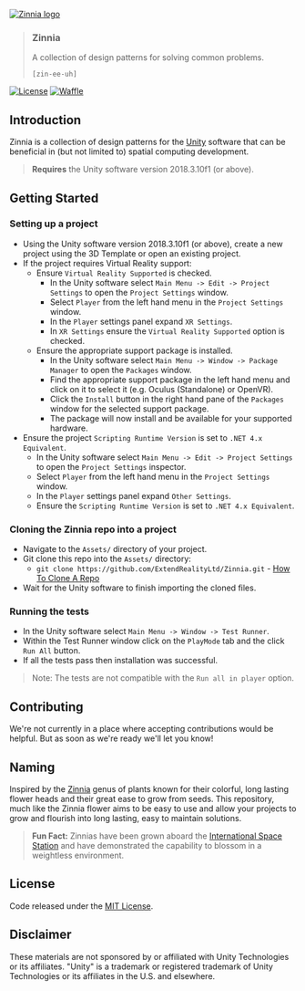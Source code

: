 [![Zinnia logo][Zinnia-Image]](#)

> ### Zinnia
> A collection of design patterns for solving common problems.
>
> `[zin-ee-uh]`

[![License][License-Badge]][MIT License]
[![Waffle][Waffle-Badge]][Waffle]

## Introduction

Zinnia is a collection of design patterns for the [Unity] software that can be beneficial in (but not limited to) spatial computing development.

  > **Requires** the Unity software version 2018.3.10f1 (or above).

## Getting Started

### Setting up a project

* Using the Unity software version 2018.3.10f1 (or above), create a new project using the 3D Template or open an existing project.
* If the project requires Virtual Reality support:
  * Ensure `Virtual Reality Supported` is checked.
    * In the Unity software select `Main Menu -> Edit -> Project Settings` to open the `Project Settings` window.
    * Select `Player` from the left hand menu in the `Project Settings` window.
    * In the `Player` settings panel expand `XR Settings`.
    * In `XR Settings` ensure the `Virtual Reality Supported` option is checked.
  * Ensure the appropriate support package is installed.
    * In the Unity software select `Main Menu -> Window -> Package Manager` to open the `Packages` window.
    * Find the appropriate support package in the left hand menu and click on it to select it (e.g. Oculus (Standalone) or OpenVR).
    * Click the `Install` button in the right hand pane of the `Packages` window for the selected support package.
    * The package will now install and be available for your supported hardware.
* Ensure the project `Scripting Runtime Version` is set to `.NET 4.x Equivalent`.
  * In the Unity software select `Main Menu -> Edit -> Project Settings` to open the `Project Settings` inspector.
  * Select `Player` from the left hand menu in the `Project Settings` window.
  * In the `Player` settings panel expand `Other Settings`.
  * Ensure the `Scripting Runtime Version` is set to `.NET 4.x Equivalent`.

### Cloning the Zinnia repo into a project

* Navigate to the `Assets/` directory of your project.
* Git clone this repo into the `Assets/` directory:
  * `git clone https://github.com/ExtendRealityLtd/Zinnia.git` - [How To Clone A Repo]
* Wait for the Unity software to finish importing the cloned files.

### Running the tests

* In the Unity software select `Main Menu -> Window -> Test Runner`.
* Within the Test Runner window click on the `PlayMode` tab and the click `Run All` button.
* If all the tests pass then installation was successful.

> Note: The tests are not compatible with the `Run all in player` option.

## Contributing

We're not currently in a place where accepting contributions would be helpful. But as soon as we're ready we'll let you know!

## Naming

Inspired by the [Zinnia] genus of plants known for their colorful, long lasting flower heads and their great ease to grow from seeds. This repository, much like the Zinnia flower aims to be easy to use and allow your projects to grow and flourish into long lasting, easy to maintain solutions.

> **Fun Fact:** Zinnias have been grown aboard the [International Space Station] and have demonstrated the capability to blossom in a weightless environment.

## License

Code released under the [MIT License].

## Disclaimer

These materials are not sponsored by or affiliated with Unity Technologies or its affiliates. "Unity" is a trademark or registered trademark of Unity Technologies or its affiliates in the U.S. and elsewhere.

[Zinnia-Image]: https://user-images.githubusercontent.com/1029673/51488711-2ab42c80-1d9e-11e9-94c9-767e804157e7.png
[License-Badge]: https://img.shields.io/github/license/ExtendRealityLtd/Zinnia.Unity.svg
[Waffle-Badge]: https://badge.waffle.io/ExtendRealityLtd/Zinnia.Unity.svg?columns=Bug%20Backlog,Feature%20Backlog,In%20Progress,In%20Review
[MIT License]: LICENSE.md
[Waffle]: https://waffle.io/ExtendRealityLtd/Zinnia.Unity
[How To Clone A Repo]: https://help.github.com/articles/cloning-a-repository/
[Unity]: https://unity3d.com/
[Zinnia]: https://en.wikipedia.org/wiki/Zinnia
[International Space Station]: https://www.nasa.gov/image-feature/first-flower-grown-in-space-stations-veggie-facility